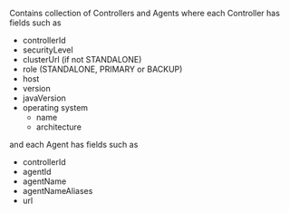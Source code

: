 Contains collection of Controllers and Agents where each Controller has fields such as
* controllerId
* securityLevel
* clusterUrl (if not STANDALONE)
* role (STANDALONE, PRIMARY or BACKUP)
* host
* version
* javaVersion
* operating system
    * name
    * architecture

and each Agent has fields such as
* controllerId
* agentId
* agentName
* agentNameAliases
* url
